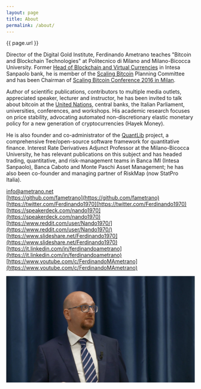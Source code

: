 ```yaml
---
layout: page
title: About
permalink: /about/
---
```


{{ page.url }}

Director of the Digital Gold Institute, Ferdinando Ametrano teaches "Bitcoin and Blockchain Technologies" at Politecnico di Milano and Milano-Bicocca University. Former [Head of Blockchain and Virtual Currencies](https://goo.gl/QdDTuN) in Intesa Sanpaolo bank, he is member of the [Scaling Bitcoin](https://scalingbitcoin.org/) Planning Committee and has been Chairman of [Scaling Bitcoin Conference 2016 in Milan](https://milan2016.scalingbitcoin.org/). 

Author of scientific publications, contributors to multiple media outlets, appreciated speaker, lecturer and instructor, he has been invited to talk about bitcoin at the [United Nations](https://www.youtube.com/watch?v=VbwUwioZ9F0&t=330s&index=10&list=PLrVvuryXHYTezxoQBL7Lw3svQEVd2uTzZ), central banks, the Italian Parliament, universities, conferences, and workshops. His academic research focuses on price stability, advocating automated non-discretionary elastic monetary policy for a new generation of cryptocurrencies (Hayek Money).

He is also founder and co-administrator of the [QuantLib](https://www.quantlib.org) project, a comprehensive free/open-source software framework for quantitative finance. Interest Rate Derivatives Adjunct Professor at the Milano-Bicocca University, he has relevant publications on this subject and has headed trading, quantitative, and risk-management teams in Banca IMI (Intesa Sanpaolo), Banca Caboto and Monte Paschi Asset Management; he has also been co-founder and managing partner of RiskMap (now StatPro Italia).

[info@ametrano.net](mailto:info@ametrano.net)  
[https://github.com/fametrano](https://github.com/fametrano)  
[https://twitter.com/Ferdinando1970](https://twitter.com/Ferdinando1970)  
[https://speakerdeck.com/nando1970](https://speakerdeck.com/nando1970)  
[https://www.reddit.com/user/Nando1970/](https://www.reddit.com/user/Nando1970/)  
[https://www.slideshare.net/Ferdinando1970](https://www.slideshare.net/Ferdinando1970)  
[https://it.linkedin.com/in/ferdinandoametrano](https://it.linkedin.com/in/ferdinandoametrano)  
[https://www.youtube.com/c/FerdinandoMAmetrano](https://www.youtube.com/c/FerdinandoMAmetrano)

![Ferdinando M. Ametrano](images/201809AmetranoProfileRectangular.jpg)
